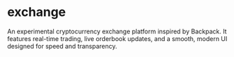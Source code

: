 # exchange
An experimental cryptocurrency exchange platform inspired by Backpack. It features real-time trading, live orderbook updates, and a smooth, modern UI designed for speed and transparency.

